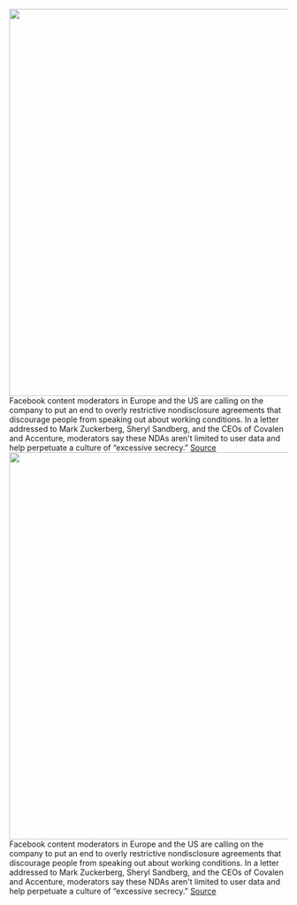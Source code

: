 <img src='https://cdn.vox-cdn.com/thumbor/VxMvYGhbgkBP54GtDwIik1B_JZk=/0x0:2040x1360/1200x800/filters:focal(857x517:1183x843)/cdn.vox-cdn.com/uploads/chorus_image/image/69618526/acastro_180720_1777_facebook_0001.0.jpg' width='700px' /><br/>
Facebook content moderators in Europe and the US are calling on the company to put an end to overly restrictive nondisclosure agreements that discourage people from speaking out about working conditions. In a letter addressed to Mark Zuckerberg, Sheryl Sandberg, and the CEOs of Covalen and Accenture, moderators say these NDAs aren't limited to user data and help perpetuate a culture of “excessive secrecy.”
<a href='https://www.theverge.com/2021/7/22/22587757/facebook-content-moderators-ireland-end-restrictive-ndas'> Source <a/><img src='https://cdn.vox-cdn.com/thumbor/VxMvYGhbgkBP54GtDwIik1B_JZk=/0x0:2040x1360/1200x800/filters:focal(857x517:1183x843)/cdn.vox-cdn.com/uploads/chorus_image/image/69618526/acastro_180720_1777_facebook_0001.0.jpg' width='700px' /><br/>
Facebook content moderators in Europe and the US are calling on the company to put an end to overly restrictive nondisclosure agreements that discourage people from speaking out about working conditions. In a letter addressed to Mark Zuckerberg, Sheryl Sandberg, and the CEOs of Covalen and Accenture, moderators say these NDAs aren't limited to user data and help perpetuate a culture of “excessive secrecy.”
<a href='https://www.theverge.com/2021/7/22/22587757/facebook-content-moderators-ireland-end-restrictive-ndas'> Source <a/>